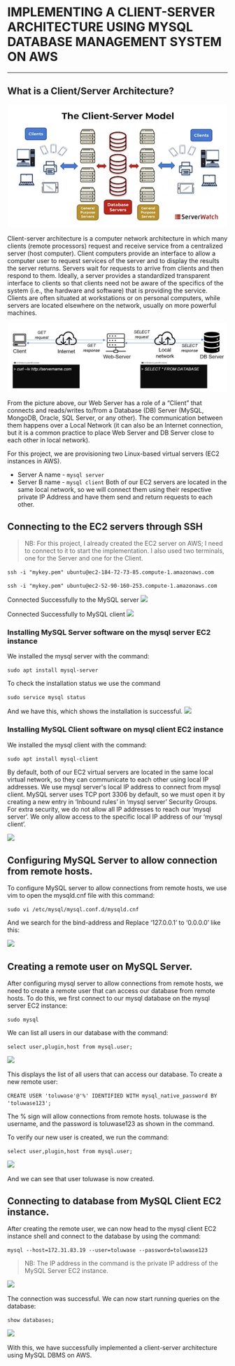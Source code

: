 # IMPLEMENTING A CLIENT-SERVER ARCHITECTURE USING MYSQL DATABASE MANAGEMENT SYSTEM ON AWS
---

## What is a Client/Server Architecture?

![](https://github.com/Tolu4realluv/dareyio-pbl/blob/main/Project%205/Client_Server_Architecture_1.webp)

Client-server architecture is a computer network architecture in which many clients (remote processors) request and receive service from a centralized server (host computer). Client computers provide an interface to allow a computer user to request services of the server and to display the results the server returns. Servers wait for requests to arrive from clients and then respond to them. Ideally, a server provides a standardized transparent interface to clients so that clients need not be aware of the specifics of the system (i.e., the hardware and software) that is providing the service. Clients are often situated at workstations or on personal computers, while servers are located elsewhere on the network, usually on more powerful machines. 

![](https://github.com/Tolu4realluv/dareyio-pbl/blob/main/Project%205/Client-server2.png)

From the picture above, our Web Server has a role of a “Client” that connects and reads/writes to/from a Database (DB) Server (MySQL, MongoDB, Oracle, SQL Server, or any other). The communication between them happens over a Local Network (it can also be an Internet connection, but it is a common practice to place Web Server and DB Server close to each other in local network).

For this project, we are provisioning two Linux-based virtual servers (EC2 instances in AWS). 
* Server A name - `mysql server`
* Server B name - `mysql client`
Both of our EC2 servers are located in the same local network, so we will connect them using their respective private IP Address and have them send and return requests to each other.

## Connecting to the EC2 servers through SSH

> NB: For this project, I already created the EC2 server on AWS; I need to connect to it to start the implementation. I also used two terminals, one for the Server and one for the Client.

``` ssh -i "mykey.pem" ubuntu@ec2-184-72-73-85.compute-1.amazonaws.com ```

```ssh -i "mykey.pem" ubuntu@ec2-52-90-160-253.compute-1.amazonaws.com```


Connected Successfully to the MySQL server
![](https://github.com/Tolu4realluv/dareyio-pbl/blob/main/Project%205/connect%201.JPG)

Connected Successfully to MySQL client 
![](https://github.com/Tolu4realluv/dareyio-pbl/blob/main/Project%205/Connect%202.JPG)

### Installing MySQL Server software on the mysql server EC2 instance

We installed the mysql server with the command:

```sudo apt install mysql-server```

To check the installation status we use the command

```sudo service mysql status```

And we have this, which shows the installation is successful.
![](https://github.com/Tolu4realluv/dareyio-pbl/blob/main/Project%205/mysql%20status.JPG)

### Installing MySQL Client software on mysql client EC2 instance

We installed the mysql client with the command:

```sudo apt install mysql-client```

By default, both of our EC2 virtual servers are located in the same local virtual network, so they can communicate to each other using local IP addresses. We use mysql server's local IP address to connect from mysql client. MySQL server uses TCP port 3306 by default, so we must open it by creating a new entry in ‘Inbound rules’ in ‘mysql server’ Security Groups. For extra security, we do not allow all IP addresses to reach our ‘mysql server’. We only allow access to the specific local IP address of our ‘mysql client’.

![](https://github.com/Tolu4realluv/dareyio-pbl/blob/main/Project%205/inbound.JPG)

## Configuring MySQL Server to allow connection from remote hosts.

To configure MySQL server to allow connections from remote hosts, we use vim to open the mysqld.cnf file with this command:

```sudo vi /etc/mysql/mysql.conf.d/mysqld.cnf```

And we search for the bind-address and Replace ‘127.0.0.1’ to ‘0.0.0.0’ like this: 

![](https://github.com/Tolu4realluv/dareyio-pbl/blob/main/Project%205/Bind.JPG)

## Creating a remote user on MySQL Server.

After configuring mysql server to allow connections from remote hosts, we need to create a remote user that can access our database from remote hosts. To do this, we first connect to our mysql database on the mysql server EC2 instance:

```sudo mysql```

We can list all users in our database with the command:

```select user,plugin,host from mysql.user;```

![](https://github.com/Tolu4realluv/dareyio-pbl/blob/main/Project%205/old%20users.JPG)

This displays the list of all users that can access our database. To create a new remote user:

```CREATE USER 'toluwase'@'%' IDENTIFIED WITH mysql_native_password BY 'toluwase123';```

The % sign will allow connections from remote hosts. toluwase is the username, and the password is toluwase123 as shown in the command.

To verify our new user is created, we run the command:

```select user,plugin,host from mysql.user;```

![](https://github.com/Tolu4realluv/dareyio-pbl/blob/main/Project%205/new%20user.JPG)

And we can see that user toluwase is now created.

## Connecting to database from MySQL Client EC2 instance.

After creating the remote user, we can now head to the mysql client EC2 instance shell and connect to the database by using the command:

```mysql --host=172.31.83.19 --user=toluwase --password=toluwase123```

> NB: The IP address in the command is the private IP address of the MySQL Server EC2 instance.

![](https://github.com/Tolu4realluv/dareyio-pbl/blob/main/Project%205/connected.JPG)

The connection was successful. We can now start running queries on the database:

```show databases;```

![](https://github.com/Tolu4realluv/dareyio-pbl/blob/main/Project%205/show%20databases.JPG)

With this, we have successfully implemented a client-server architecture using MySQL DBMS on AWS.
